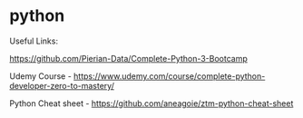 # python

Useful Links:

https://github.com/Pierian-Data/Complete-Python-3-Bootcamp



Udemy Course - https://www.udemy.com/course/complete-python-developer-zero-to-mastery/

Python Cheat sheet - https://github.com/aneagoie/ztm-python-cheat-sheet
